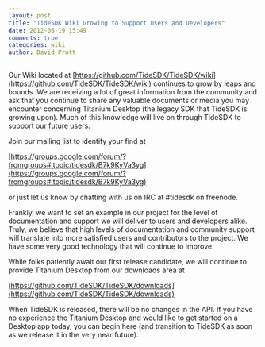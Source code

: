 ```yaml
---
layout: post
title: "TideSDK Wiki Growing to Support Users and Developers"
date: 2012-06-19 15:49
comments: true
categories: wiki
author: David Pratt
---
```


Our Wiki located at [https://github.com/TideSDK/TideSDK/wiki](https://github.com/TideSDK/TideSDK/wiki) continues to grow by leaps and bounds. We are receiving a lot of great information from the community and ask that you continue to share any valuable documents or media you may encounter concerning Titanium Desktop (the legacy SDK that TideSDK is growing upon). Much of this knowledge will live on through TideSDK to support our future users.

Join our mailing list to identify your find at 

[https://groups.google.com/forum/?fromgroups#!topic/tidesdk/B7k9KyVa3yg](https://groups.google.com/forum/?fromgroups#!topic/tidesdk/B7k9KyVa3yg)

or just let us know by chatting with us on IRC at #tidesdk on freenode.

Frankly, we want to set an example in our project for the level of documentation and support we will deliver to users and developers alike. Truly, we believe that high levels of documentation and community support will translate into more satisfied users and contributors to the project. We have some very good technology that will continue to improve.

While folks patiently await our first release candidate, we will continue to provide Titanium Desktop from our downloads area at 

[https://github.com/TideSDK/TideSDK/downloads](https://github.com/TideSDK/TideSDK/downloads)

When TideSDK is released, there will be no changes in the API. If you have no experience the Titanium Desktop and would like to get started on a Desktop app today, you can begin here (and transition to TideSDK as soon as we release it in the very near future).